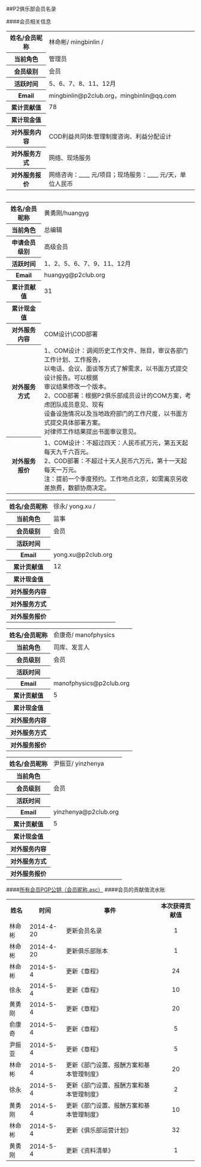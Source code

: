 ##P2俱乐部会员名录

####会员相关信息
<table>
<tr><th>姓名/会员昵称</th><td>林命彬/ mingbinlin /</td></tr>
<tr><th>当前角色</th><td>管理员</td></tr>
<tr><th>会员级别</th><td>会员</td></tr>
<tr><th>活跃时间</th><td>5、6、7、8、11、12月</td></tr>
<tr><th>Email</th><td>mingbinlin@p2club.org，mingbinlin@qq.com</td></tr>
<tr><th>累计贡献值</th><td>78</td></tr>
<tr><th>累计现金值</th><td> </td></tr>
<tr><th>对外服务内容</th><td>COD利益共同体:管理制度咨询、利益分配设计</td></tr>
<tr><th>对外服务方式</th><td>网络、现场服务</td></tr>
<tr><th>对外服务报价</th><td>网络咨询：____ 元/项目；现场服务：____ 元/天，单位人民币</td></tr>
<table>

<table>
<tr><th>姓名/会员昵称</th><td>黄勇刚/huangyg</td></tr>
<tr><th>当前角色</th><td>总编辑</td></tr>
<tr><th>申请会员级别</th><td>高级会员</td></tr>
<tr><th>活跃时间</th><td>1、2、5、6、7、9、11、12月</td></tr>
<tr><th>Email</th><td>huangyg@p2club.org</td></tr>
<tr><th>累计贡献值</th><td>31</td></tr>
<tr><th>累计现金值</th><td> </td></tr>
<tr><th>对外服务内容</th><td>COM设计\COD部署</td></tr>
<tr><th>对外服务方式</th><td>1、COM设计：调阅历史工作文件、账目，审议各部门工作计划、工作报告，<br>以电话、会议、面谈等方式了解需求，以书面方式提交设计报告。可以根据<br>审议结果修改一个版本。<br>2、COD部署：根据P2俱乐部成员设计的COM方案，考虑团队成员意见、现有<br>设备设施情况以及当地政府部门的工作尺度，以书面方式提交具体部署方案。<br>对律师工作结果提出书面审议意见。</td></tr>
<tr><th>对外服务报价</th><td>1、COM设计：不超过四天：人民币贰万元，第五天起每天九千六百元。<br>2、COD部署：不超过十天人民币六万元，第十一天起每天一万元。<br>注：提前一个季度预约。工作地点北京，如需离京另收差旅费，数额协商决定。</td></tr>
</table>

<table>
<tr><th>姓名/会员昵称</th><td>徐永/ yong.xu /</td></tr>
<tr><th>当前角色</th><td>监事</td></tr>
<tr><th>会员级别</th><td>会员</td></tr>
<tr><th>活跃时间</th><td> </td></tr>
<tr><th>Email</th><td>yong.xu@p2club.org‍</td></tr>
<tr><th>累计贡献值</th><td>12</td></tr>
<tr><th>累计现金值</th><td> </td></tr>
<tr><th>对外服务内容</th><td> </td></tr>
<tr><th>对外服务方式</th><td> </td></tr>
<tr><th>对外服务报价</th><td> </td></tr>
</table>

<table>
<tr><th>姓名/会员昵称</th><td>俞康奇/ manofphysics</td></tr>
<tr><th>当前角色</th><td>司库、发言人</td></tr>
<tr><th>会员级别</th><td>会员</td></tr>
<tr><th>活跃时间</th><td> </td></tr>
<tr><th>Email</th><td>manofphysics@p2club.org‍‍</td></tr>
<tr><th>累计贡献值</th><td>5</td></tr>
<tr><th>累计现金值</th><td> </td></tr>
<tr><th>对外服务内容</th><td> </td></tr>
<tr><th>对外服务方式</th><td> </td></tr>
<tr><th>对外服务报价</th><td> </td></tr>
</table>

<table>
<tr><th>姓名/会员昵称</th><td>尹振亚/ yinzhenya</td></tr>
<tr><th>当前角色</th><td> </td></tr>
<tr><th>会员级别</th><td>会员</td></tr>
<tr><th>活跃时间</th><td> </td></tr>
<tr><th>Email</th><td>yinzhenya@p2club.org‍</td></tr>
<tr><th>累计贡献值</th><td>5</td></tr>
<tr><th>累计现金值</th><td> </td></tr>
<tr><th>对外服务内容</th><td> </td></tr>
<tr><th>对外服务方式</th><td> </td></tr>
<tr><th>对外服务报价</th><td> </td></tr>
</table>
</table>

####[所有会员PGP公钥（会员昵称.asc）](https://github.com/P2Club/P2Club/tree/master/Log/Member-Key)
####会员的贡献值流水账
<table>
<tr><th>姓名</th><th>时间</th><th>事件</th><th>本次获得贡献值</th</tr>
<tr><td>林命彬</td><td>2014-4-20</td><td>更新会员名录</td><td><center>1</center></td></tr>
<tr><td>林命彬</td><td>2014-4-20</td><td>更新俱乐部账本</td><td><center>1</center></td></tr>
<tr><td>林命彬</td><td>2014-5-4</td><td>更新《章程》</td><td><center>24</center></td></tr>
<tr><td>徐永</td><td>2014-5-4</td><td>更新《章程》</td><td><center>10</center></td></tr>
<tr><td>黄勇刚</td><td>2014-5-4</td><td>更新《章程》</td><td><center>20</center></td></tr>
<tr><td>俞康奇</td><td>2014-5-4</td><td>更新《章程》</td><td><center>5</center></td></tr>
<tr><td>尹振亚</td><td>2014-5-4</td><td>更新《章程》</td><td><center>5</center></td></tr>
<tr><td>林命彬</td><td>2014-5-4</td><td>更新《部门设置、报酬方案和基本管理制度》</td><td><center>20</center></td></tr>
<tr><td>徐永</td><td>2014-5-4</td><td>更新《部门设置、报酬方案和基本管理制度》</td><td><center>2</center></td></tr>
<tr><td>黄勇刚</td><td>2014-5-4</td><td>更新《部门设置、报酬方案和基本管理制度》</td><td><center>10</center></td></tr>
<tr><td>林命彬</td><td>2014-5-4</td><td>更新《俱乐部运营计划》</td><td><center>32</center></td></tr>
<tr><td>黄勇刚</td><td>2014-5-4</td><td>更新《资料清单》</td><td><center>1</center></td></tr>
</table>